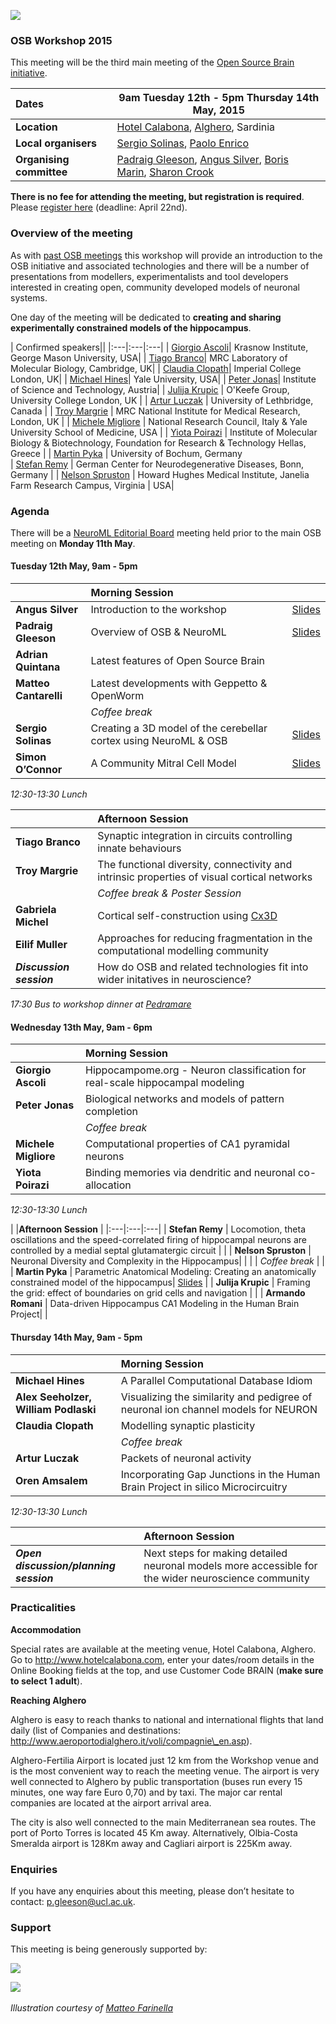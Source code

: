 ![](https://raw.githubusercontent.com/OpenSourceBrain/OSB_Documentation/master/resources/images/osb2015.png)

### OSB Workshop 2015

This meeting will be the third main meeting of the [Open Source Brain initiative](http://www.opensourcebrain.org).


| Dates | **9am Tuesday 12th - 5pm Thursday 14th May, 2015** |
| :------|-------|
| **Location** | [Hotel Calabona](http://www.hotelcalabona.com/), [Alghero](http://www.alghero-turismo.it/en/), Sardinia |
| **Local organisers** | [Sergio Solinas](/users/23), [Paolo Enrico](/users/510) |
| **Organising committee** | [Padraig Gleeson](/users/4), [Angus Silver](/users/6), [Boris Marin](/users/67), [Sharon Crook](/users/8) |

**There is no fee for attending the meeting, but registration is required**. Please [register here](https://docs.google.com/forms/d/1eklsg3r6lK8vMP9DkX1HhGoTMzkX9Fk2Yi6IMNnj_Pc/viewform?usp=send_form) (deadline: April 22nd).

### Overview of the meeting

As with [past OSB meetings](http://www.opensourcebrain.org/docs#Meetings) this workshop will provide an introduction to the OSB initiative and associated technologies and there will be a number of presentations from modellers, experimentalists and tool developers interested in creating open, community developed models of neuronal systems.  

One day of the meeting will be dedicated to **creating and sharing experimentally constrained models of the hippocampus**.


| Confirmed speakers||
|:---|:---|:---|
| [Giorgio Ascoli](http://krasnow1.gmu.edu/cn3/ascoli/)| Krasnow Institute, George Mason University, USA| 
| [Tiago Branco](http://www2.mrc-lmb.cam.ac.uk/group-leaders/a-to-g/tiago-branco)|  MRC Laboratory of Molecular Biology, Cambridge, UK| 
| [Claudia Clopath](http://www.bg.ic.ac.uk/research/c.clopath/)| Imperial College London, UK| 
| [Michael Hines](http://www.neuron.yale.edu/neuron)| Yale University, USA| 
| [Peter Jonas](http://ist.ac.at/research/research-groups/jonas-group/)| Institute of Science and Technology, Austria|
| [Julija Krupic](https://www.ucl.ac.uk/cdb/research/okeefe) | O'Keefe Group, University College London, UK | 
| [Artur Luczak](http://lethbridgebraindynamics.com/artur_luczak) | University of Lethbridge, Canada | 
| [Troy Margrie](http://www.nimr.mrc.ac.uk/research/troy-margrie/) |  MRC National Institute for Medical Research, London, UK | 
| [Michele Migliore](http://www.pa.ibf.cnr.it/personale/migliore/index.html) | National Research Council, Italy & Yale University School of Medicine, USA | 
| [Yiota Poirazi](http://dendrites.gr) | Institute of Molecular Biology & Biotechnology, Foundation for Research & Technology Hellas, Greece | 
| [Martin Pyka](http://cns.mrg1.rub.de/index.php/people/128-martin-pyka) | University of Bochum, Germany<br/>
| [Stefan Remy](http://www.dzne.de/en/sites/bonn/research-groups/remy.html) | German Center for Neurodegenerative Diseases, Bonn, Germany | 
| [Nelson Spruston](http://janelia.org/people/administration/nelson-spruston) | Howard Hughes Medical Institute, Janelia Farm Research Campus, Virginia |  USA| 

### Agenda

There will be a [NeuroML Editorial Board](http://www.neuroml.org/editors.php) meeting held prior to the main OSB meeting on **Monday 11th May**. 


#### Tuesday 12th May, 9am - 5pm

| |**Morning Session** | |
|:---|:---| :---|
| **Angus Silver** 	 | 	Introduction to the workshop | [Slides](https://github.com/OpenSourceBrain/OSB_Documentation/raw/master/resources/docs/OSB2015/Intro_OSB_RAS_080515.ppt)|
| **Padraig Gleeson**  | 	Overview of OSB & NeuroML 	 | [Slides](https://github.com/OpenSourceBrain/OSB_Documentation/raw/master/resources/docs/OSB2015/OSB_NeuroMLIntro.pdf) |
| **Adrian Quintana**  | 	Latest features of Open Source Brain ||
| **Matteo Cantarelli**  | 	Latest developments with Geppetto & OpenWorm |  |
| | *Coffee break* | 
| **Sergio Solinas** 	| Creating a 3D model of the cerebellar cortex using NeuroML & OSB | [Slides](https://github.com/OpenSourceBrain/OSB_Documentation/raw/master/resources/docs/OSB2015/Solinas_OSB2015_small.pdf) |
| **Simon O’Connor**	| A Community Mitral Cell Model| [Slides](https://github.com/OpenSourceBrain/OSB_Documentation/raw/master/resources/docs/OSB2015/OConnor_ACommunityMitralCellModel.pdf) |

*12:30-13:30  Lunch*

| |**Afternoon Session** | 
|:---|:---|
| **Tiago Branco**		| Synaptic integration in circuits controlling innate behaviours| <!--45+~5mins-->		
| **Troy Margrie**	| 	The functional diversity, connectivity and intrinsic properties of visual cortical networks | <!--45+~5mins-->
| | *Coffee break & Poster Session* | <!--30mins-->
| **Gabriela Michel** | Cortical self-construction using [Cx3D](https://www.ini.uzh.ch/~amw/seco/cx3d/) | <!-- 10 mins-->
| **Eilif Muller**	| 	Approaches for reducing fragmentation in the computational modelling community|  <!--45+~5mins-->
| **_Discussion session_**	| 	How do OSB and related technologies fit into wider initatives in neuroscience? |  <!-- 30mins-->

*17:30 Bus to workshop dinner at [Pedramare](http://www.pedramare.com/)*

#### Wednesday 13th May, 9am - 6pm

| |**Morning Session** | 
|:---|:---|
| **Giorgio Ascoli**	| 	Hippocampome.org - Neuron classification for real-scale hippocampal modeling | <!--45+~5mins-->
| **Peter Jonas**	| 	Biological networks and models of pattern completion  | <!--45+~5mins-->
| | *Coffee break* | <!--15mins-->
| **Michele Migliore** | 	Computational properties of CA1 pyramidal neurons| <!--45+~5mins-->
| **Yiota Poirazi**	| 	Binding memories via dendritic and neuronal co-allocation| <!--45+~5mins-->

*12:30-13:30 Lunch*

| |**Afternoon Session** | 
|:---|:---|:---|
| **Stefan Remy**	 | 	Locomotion, theta oscillations and the speed-correlated firing of hippocampal neurons are controlled by a medial septal glutamatergic circuit |  |
| **Nelson Spruston**	|  Neuronal Diversity and Complexity in the Hippocampus|  |
| | *Coffee break* | |
| **Martin Pyka**	| 	Parametric Anatomical Modeling: Creating an anatomically constrained model of the hippocampus|  [Slides](https://github.com/OpenSourceBrain/OSB_Documentation/raw/master/resources/docs/OSB2015/PAM_Martin_Pyka_public.pdf) |
| **Julija Krupic**	| 	Framing the grid: effect of boundaries on grid cells and navigation | |
| **Armando Romani** | 	Data-driven Hippocampus CA1 Modeling in the Human Brain Project|  |


#### Thursday 14th May, 9am - 5pm

| |**Morning Session** | 
|:---|:---|
| **Michael Hines**	| 	A Parallel Computational Database Idiom| [Slides](https://github.com/OpenSourceBrain/OSB_Documentation/raw/master/resources/docs/OSB2015/Hines_parcompdb.pdf) |
| **Alex Seeholzer, William Podlaski** | 	Visualizing the similarity and pedigree of neuronal ion channel models for NEURON| |
| **Claudia Clopath**	| Modelling synaptic plasticity|  |
| | *Coffee break* | |
| **Artur Luczak**	| 	Packets of neuronal activity | |
| **Oren Amsalem** | 	Incorporating Gap Junctions in the Human Brain Project in silico Microcircuitry |  | <!--30mins-->


*12:30-13:30  Lunch*

| |**Afternoon Session** | 
|:---|:---|
| **_Open discussion/planning session_**	| 	Next steps for making detailed neuronal models more accessible for the wider neuroscience community |




### Practicalities 

**Accommodation**

Special rates are available at the meeting venue, Hotel Calabona, Alghero. Go to http://www.hotelcalabona.com, enter your dates/room details in the Online Booking fields at the top, and use Customer Code BRAIN (**make sure to select 1 adult**). 

**Reaching Alghero**

Alghero is easy to reach thanks to national and international flights that land daily (list of Companies and destinations: http://www.aeroportodialghero.it/voli/compagnie\_en.asp).

Alghero-Fertilia Airport is located just 12 km from the Workshop venue and is the most convenient way to reach the meeting venue. The airport is very well connected to Alghero by public transportation (buses run every 15 minutes, one way fare Euro 0,70) and by taxi. The major car rental companies are located at the airport arrival area.

The city is also well connected to the main Mediterranean sea routes. The port of Porto Torres is located 45 Km away. Alternatively, Olbia-Costa Smeralda airport is 128Km away and Cagliari airport is 225Km away.

### Enquiries

If you have any enquiries about this meeting, please don’t hesitate to contact: p.gleeson@ucl.ac.uk.

### Support

This meeting is being generously supported by:

![](http://www.opensourcebrain.org/images/wellcomelogo.png) 

![](http://www.neuroml.org/images/nih.png)
&nbsp;

*Illustration courtesy of [Matteo Farinella](https://matteofarinella.wordpress.com) &nbsp;*
